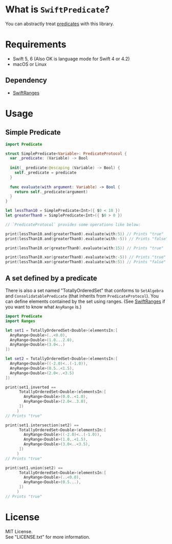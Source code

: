 # What is `SwiftPredicate`?

You can abstractly treat [predicates](https://en.wikipedia.org/wiki/Predicate_(mathematical_logic))
with this library.

# Requirements

- Swift 5, 6 (Also OK is language mode for Swift 4 or 4.2)
- macOS or Linux

## Dependency

- [SwiftRanges](https://github.com/YOCKOW/SwiftRanges)

# Usage

## Simple Predicate

```Swift
import Predicate

struct SimplePredicate<Variable>: PredicateProtocol {
  var _predicate: (Variable) -> Bool
  
  init(_ predicate:@escaping (Variable) -> Bool) {
    self._predicate = predicate
  }
  
  func evaluate(with argument: Variable) -> Bool {
    return self._predicate(argument)
  }
}

let lessThan10 = SimplePredicate<Int>({ $0 < 10 })
let greaterThan0 = SimplePredicate<Int>({ $0 > 0 })

// `PredicateProtocol` provides some operations like below:

print(lessThan10.and(greaterThan0).evaluate(with:5)) // Prints "true" 
print(lessThan10.and(greaterThan0).evaluate(with:-5)) // Prints "false"

print(lessThan10.or(greaterThan0).evaluate(with:15)) // Prints "true" 

print(lessThan10.xor(greaterThan0).evaluate(with:-5)) // Prints "true" 
print(lessThan10.xor(greaterThan0).evaluate(with:5)) // Prints "false"
```

## A set defined by a predicate

There is also a set named "TotallyOrderedSet<Element>" that conforms to `SetAlgebra`
and `ConsolidatablePredicate` (that inherits from `PredicateProtocol`).
You can define elements contained by the set using ranges.
(See [SwiftRanges](https://github.com/YOCKOW/SwiftRanges) if you want to know what 
 `AnyRange` is.)

```Swift
import Predicate
import Ranges

let set1 = TotallyOrderedSet<Double>(elementsIn:[
  AnyRange<Double>(..<0.0),
  AnyRange<Double>(1.0...2.0),
  AnyRange<Double>(3.0<..)
])

let set2 = TotallyOrderedSet<Double>(elementsIn:[
  AnyRange<Double>((-2.0)<..(-1.0)),
  AnyRange<Double>(0.5..<1.5),
  AnyRange<Double>(2.0<..<3.5)
])

print(set1.inverted ==
      TotallyOrderedSet<Double>(elementsIn:[
        AnyRange<Double>(0.0..<1.0),
        AnyRange<Double>(2.0<..3.0),
      ])
     )
// Prints "true"

print(set1.intersection(set2) ==
      TotallyOrderedSet<Double>(elementsIn:[
        AnyRange<Double>((-2.0)<..(-1.0)),
        AnyRange<Double>(1.0..<1.5),
        AnyRange<Double>(3.0<..<3.5),
      ])
     )
// Prints "true"

print(set1.union(set2) ==
      TotallyOrderedSet<Double>(elementsIn:[
        AnyRange<Double>(..<0.0),
        AnyRange<Double>(0.5...),
      ])
     )
// Prints "true"
```


# License

MIT License.  
See "LICENSE.txt" for more information.

